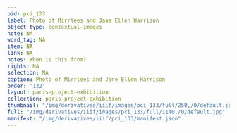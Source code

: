 ```yaml
---
pid: pci_133
label: Photo of Mirrlees and Jane Ellen Harrison
object_type: contextual-images
note: NA
word_tag: NA
item: NA
link: NA
notes: When is this from?
rights: NA
selection: NA
caption: Photo of Mirrlees and Jane Ellen Harrison
order: '132'
layout: paris-project-exhibition
collection: paris-project-exhibition
thumbnail: "/img/derivatives/iiif/images/pci_133/full/250,/0/default.jpg"
full: "/img/derivatives/iiif/images/pci_133/full/1140,/0/default.jpg"
manifest: "/img/derivatives/iiif/pci_133/manifest.json"
---
```

